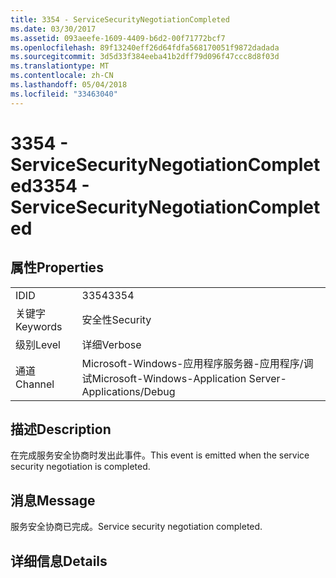 ```yaml
---
title: 3354 - ServiceSecurityNegotiationCompleted
ms.date: 03/30/2017
ms.assetid: 093aeefe-1609-4409-b6d2-00f71772bcf7
ms.openlocfilehash: 89f13240eff26d64fdfa568170051f9872dadada
ms.sourcegitcommit: 3d5d33f384eeba41b2dff79d096f47ccc8d8f03d
ms.translationtype: MT
ms.contentlocale: zh-CN
ms.lasthandoff: 05/04/2018
ms.locfileid: "33463040"
---
```

# <a name="3354---servicesecuritynegotiationcompleted"></a><span data-ttu-id="96b33-102">3354 - ServiceSecurityNegotiationCompleted</span><span class="sxs-lookup"><span data-stu-id="96b33-102">3354 - ServiceSecurityNegotiationCompleted</span></span>
## <a name="properties"></a><span data-ttu-id="96b33-103">属性</span><span class="sxs-lookup"><span data-stu-id="96b33-103">Properties</span></span>  
  
|||  
|-|-|  
|<span data-ttu-id="96b33-104">ID</span><span class="sxs-lookup"><span data-stu-id="96b33-104">ID</span></span>|<span data-ttu-id="96b33-105">3354</span><span class="sxs-lookup"><span data-stu-id="96b33-105">3354</span></span>|  
|<span data-ttu-id="96b33-106">关键字</span><span class="sxs-lookup"><span data-stu-id="96b33-106">Keywords</span></span>|<span data-ttu-id="96b33-107">安全性</span><span class="sxs-lookup"><span data-stu-id="96b33-107">Security</span></span>|  
|<span data-ttu-id="96b33-108">级别</span><span class="sxs-lookup"><span data-stu-id="96b33-108">Level</span></span>|<span data-ttu-id="96b33-109">详细</span><span class="sxs-lookup"><span data-stu-id="96b33-109">Verbose</span></span>|  
|<span data-ttu-id="96b33-110">通道</span><span class="sxs-lookup"><span data-stu-id="96b33-110">Channel</span></span>|<span data-ttu-id="96b33-111">Microsoft-Windows-应用程序服务器-应用程序/调试</span><span class="sxs-lookup"><span data-stu-id="96b33-111">Microsoft-Windows-Application Server-Applications/Debug</span></span>|  
  
## <a name="description"></a><span data-ttu-id="96b33-112">描述</span><span class="sxs-lookup"><span data-stu-id="96b33-112">Description</span></span>  
 <span data-ttu-id="96b33-113">在完成服务安全协商时发出此事件。</span><span class="sxs-lookup"><span data-stu-id="96b33-113">This event is emitted when the service security negotiation is completed.</span></span>  
  
## <a name="message"></a><span data-ttu-id="96b33-114">消息</span><span class="sxs-lookup"><span data-stu-id="96b33-114">Message</span></span>  
 <span data-ttu-id="96b33-115">服务安全协商已完成。</span><span class="sxs-lookup"><span data-stu-id="96b33-115">Service security negotiation completed.</span></span>  
  
## <a name="details"></a><span data-ttu-id="96b33-116">详细信息</span><span class="sxs-lookup"><span data-stu-id="96b33-116">Details</span></span>
